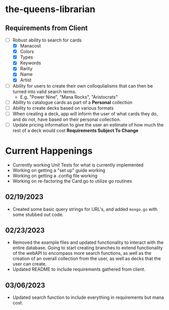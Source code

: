 # the-queens-librarian
## Requirements from Client
- [ ] Robust ability to search for cards
    - [X] Manacost
    - [X] Colors
    - [X] Types
    - [X] Keywords
    - [X] Rarity
    - [X] Name
    - [X] Artist
- [ ] Ability for users to create their own colloqulialisms that can then be turned into valid search terms.
    - E.g. "Power Nine", "Mana Rocks", "Aristocrats"
- [ ] Ability to catalogue cards as part of a **Personal** collection
- [ ] Ability to create decks based on various formats
- [ ] When creating a deck, app will inform the user of what cards they do, and do not, have based on their personal collection.
- [ ] Update pricing information to give the user an estimate of how much the rest of a deck would cost
**Requirements Subject To Change**
# Current Happenings
- Currently working Unit Tests for what is currently implemented
- Working on getting a "set up" guide working
- Working on getting a .config file working
- Working on re-factoring the Card.go to utilize go routines


## 02/19/2023
- Created some basic query strings for URL's, and added `mongo.go` with some stubbed out code.
## 02/23/2023
- Removed the example files and updated functionality to interact with the entire database. Going to start creating branches to extend functionality of the webAPI to encompass more search functions, as well as the creation of an overall collection from the user, as well as decks that the user can create.
- Updated README to include requirements gathered from client.
## 03/06/2023
- Updated search function to include everything in requirements but mana cost.
